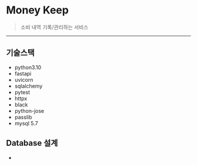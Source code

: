 # Money Keep

>소비 내역 기록/관리하는 서비스

____

## 기술스택
- python3.10
- fastapi
- uvicorn
- sqlalchemy
- pytest
- httpx
- black
- python-jose
- passlib
- mysql 5.7

## Database 설계

- 
